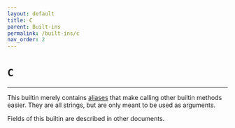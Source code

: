 ```yaml
---
layout: default
title: C
parent: Built-ins
permalink: /built-ins/c
nav_order: 2
---
```


# `C`

<hr>

This builtin merely contains [aliases](https://github.com/ScrybeLang/Scrybe/blob/35b400b54aa7d01df5f6d6ad27c0a3de4fe1d473/src/scrybe/translations.py#L107) that make calling other builtin methods easier. They are all strings, but are only meant to be used as arguments.

Fields of this builtin are described in other documents.
